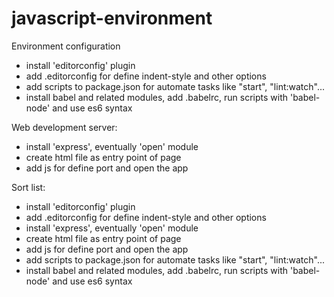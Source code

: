 # javascript-environment

Environment configuration
- install 'editorconfig' plugin
- add .editorconfig for define indent-style and other options
- add scripts to package.json for automate tasks like "start", "lint:watch"...
- install babel and related modules, add .babelrc, run scripts with 'babel-node' and use es6 syntax

Web development server:
- install 'express', eventually 'open' module
- create html file as entry point of page
- add js for define port and open the app

Sort list:
- install 'editorconfig' plugin
- add .editorconfig for define indent-style and other options
- install 'express', eventually 'open' module
- create html file as entry point of page
- add js for define port and open the app
- add scripts to package.json for automate tasks like "start", "lint:watch"...
- install babel and related modules, add .babelrc, run scripts with 'babel-node' and use es6 syntax
